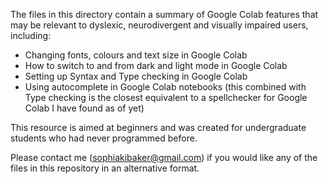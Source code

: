 The files in this directory contain a summary of Google Colab features that may be relevant to dyslexic, neurodivergent and visually impaired users, including:

- Changing fonts, colours and text size in Google Colab
- How to switch to and from dark and light mode in Google Colab
- Setting up Syntax and Type checking in Google Colab 
- Using autocomplete in Google Colab notebooks (this combined with Type checking is the closest equivalent to a spellchecker for Google Colab I have found as of yet)

This resource is aimed at beginners and was created for undergraduate students who had never programmed before.

Please contact me (sophiakibaker@gmail.com) if you would like any of the files in this repository in an alternative format.
